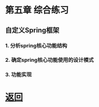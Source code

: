 # 第五章 综合练习

## 自定义Spring框架

### 1. 分析spring核心功能结构

### 2. 确定spring核心功能使用的设计模式

### 3. 功能实现

# [返回](../%E8%AE%BE%E8%AE%A1%E6%A8%A1%E5%BC%8F.md)